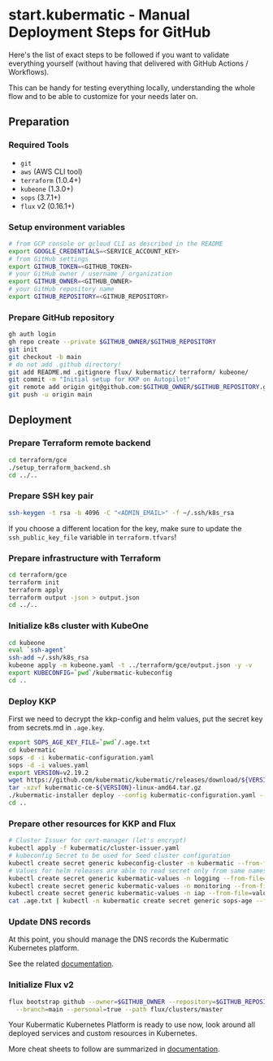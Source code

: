 # start.kubermatic - Manual Deployment Steps for GitHub

Here's the list of exact steps to be followed if you want to validate everything yourself
(without having that delivered with GitHub Actions / Workflows).

This can be handy for testing everything locally, understanding the whole flow and to be able to customize
for your needs later on.

## Preparation

### Required Tools

 * `git`
 * `aws` (AWS CLI tool)
 * `terraform` (1.0.4+)
 * `kubeone` (1.3.0+)
 * `sops` (3.7.1+)
 * `flux` v2 (0.16.1+)

### Setup environment variables

```bash
# from GCP console or gcloud CLI as described in the README
export GOOGLE_CREDENTIALS=<SERVICE_ACCOUNT_KEY>
# from GitHub settings
export GITHUB_TOKEN=<GITHUB_TOKEN>
# your GitHub owner / username / organization
export GITHUB_OWNER=<GITHUB_OWNER>
# your GitHub repository name
export GITHUB_REPOSITORY=<GITHUB_REPOSITORY>
```

### Prepare GitHub repository

```bash
gh auth login
gh repo create --private $GITHUB_OWNER/$GITHUB_REPOSITORY
git init
git checkout -b main
# do not add .github directory!
git add README.md .gitignore flux/ kubermatic/ terraform/ kubeone/
git commit -m "Initial setup for KKP on Autopilot"
git remote add origin git@github.com:$GITHUB_OWNER/$GITHUB_REPOSITORY.git
git push -u origin main
```

## Deployment
### Prepare Terraform remote backend

```bash
cd terraform/gce
./setup_terraform_backend.sh
cd ../..
```

### Prepare SSH key pair

```bash
ssh-keygen -t rsa -b 4096 -C "<ADMIN_EMAIL>" -f ~/.ssh/k8s_rsa
```

If you choose a different location for the key, make sure to update the `ssh_public_key_file` variable in `terraform.tfvars`!

### Prepare infrastructure with Terraform

```bash
cd terraform/gce
terraform init
terraform apply
terraform output -json > output.json
cd ../..
```

### Initialize k8s cluster with KubeOne

```bash
cd kubeone
eval `ssh-agent`
ssh-add ~/.ssh/k8s_rsa
kubeone apply -m kubeone.yaml -t ../terraform/gce/output.json -y -v
export KUBECONFIG=`pwd`/kubermatic-kubeconfig
cd ..
```

### Deploy KKP

First we need to decrypt the kkp-config and helm values, put the secret key from secrets.md in `.age.key`.

```bash
export SOPS_AGE_KEY_FILE=`pwd`/.age.txt
cd kubermatic
sops -d -i kubermatic-configuration.yaml
sops -d -i values.yaml
export VERSION=v2.19.2
wget https://github.com/kubermatic/kubermatic/releases/download/${VERSION}/kubermatic-ce-${VERSION}-linux-amd64.tar.gz
tar -xzvf kubermatic-ce-${VERSION}-linux-amd64.tar.gz
./kubermatic-installer deploy --config kubermatic-configuration.yaml --helm-values values.yaml --storageclass aws
cd ..
```

### Prepare other resources for KKP and Flux

```bash
# Cluster Issuer for cert-manager (let's encrypt)
kubectl apply -f kubermatic/cluster-issuer.yaml
# kubeconfig Secret to be used for Seed cluster configuration
kubectl create secret generic kubeconfig-cluster -n kubermatic --from-file=kubeconfig=`pwd`/kubeone/kubermatic-kubeconfig --dry-run=client -o yaml | kubectl apply -f -
# Values for helm releases are able to read secret only from same namespace so we need values in all NS
kubectl create secret generic kubermatic-values -n logging --from-file=values.yaml=`pwd`/kubermatic/values.yaml --dry-run=client -o yaml | kubectl apply -f -
kubectl create secret generic kubermatic-values -n monitoring --from-file=values.yaml=`pwd`/kubermatic/values.yaml --dry-run=client -o yaml | kubectl apply -f -
kubectl create secret generic kubermatic-values -n iap --from-file=values.yaml=`pwd`/kubermatic/values.yaml --dry-run=client -o yaml | kubectl apply -f -
cat .age.txt | kubectl -n kubermatic create secret generic sops-age --from-file=age.agekey=/dev/stdin --dry-run=client -o yaml | kubectl apply -f -
```

### Update DNS records

At this point, you should manage the DNS records the Kubermatic Kubernetes platform.

See the related [documentation](https://docs.kubermatic.com/kubermatic/master/guides/installation/install_kkp_ce/#create-dns-records).

### Initialize Flux v2

```bash
flux bootstrap github --owner=$GITHUB_OWNER --repository=$GITHUB_REPOSITORY \
  --branch=main --personal=true --path flux/clusters/master
```

Your Kubermatic Kubernetes Platform is ready to use now, look around
all deployed services and custom resources in Kubernetes.

More cheat sheets to follow are summarized in [documentation](https://docs.kubermatic.com/kubermatic/master/installation/start_kkp/cheat_sheets).
